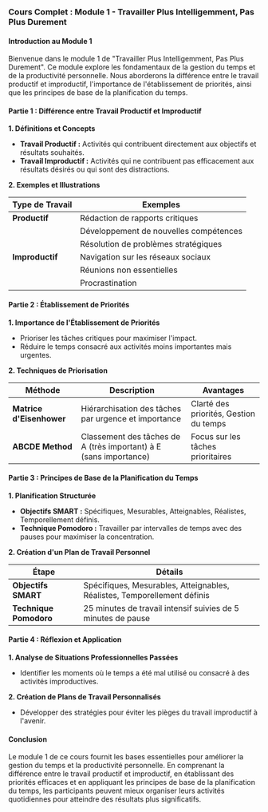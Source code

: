 ### Cours Complet : Module 1 - Travailler Plus Intelligemment, Pas Plus Durement

#### Introduction au Module 1

Bienvenue dans le module 1 de "Travailler Plus Intelligemment, Pas Plus Durement". Ce module explore les fondamentaux de la gestion du temps et de la productivité personnelle. Nous aborderons la différence entre le travail productif et improductif, l'importance de l'établissement de priorités, ainsi que les principes de base de la planification du temps.

#### Partie 1 : Différence entre Travail Productif et Improductif

**1. Définitions et Concepts**

- **Travail Productif :** Activités qui contribuent directement aux objectifs et résultats souhaités.
- **Travail Improductif :** Activités qui ne contribuent pas efficacement aux résultats désirés ou qui sont des distractions.

**2. Exemples et Illustrations**

| Type de Travail      | Exemples                                  |
|----------------------|-------------------------------------------|
| **Productif**        | Rédaction de rapports critiques            |
|                      | Développement de nouvelles compétences     |
|                      | Résolution de problèmes stratégiques       |
| **Improductif**      | Navigation sur les réseaux sociaux         |
|                      | Réunions non essentielles                  |
|                      | Procrastination                            |

#### Partie 2 : Établissement de Priorités

**1. Importance de l'Établissement de Priorités**

- Prioriser les tâches critiques pour maximiser l'impact.
- Réduire le temps consacré aux activités moins importantes mais urgentes.

**2. Techniques de Priorisation**

| Méthode              | Description                                             | Avantages                                   |
|----------------------|---------------------------------------------------------|---------------------------------------------|
| **Matrice d'Eisenhower** | Hiérarchisation des tâches par urgence et importance   | Clarté des priorités, Gestion du temps     |
| **ABCDE Method**     | Classement des tâches de A (très important) à E (sans importance) | Focus sur les tâches prioritaires           |

#### Partie 3 : Principes de Base de la Planification du Temps

**1. Planification Structurée**

- **Objectifs SMART :** Spécifiques, Mesurables, Atteignables, Réalistes, Temporellement définis.
- **Technique Pomodoro :** Travailler par intervalles de temps avec des pauses pour maximiser la concentration.

**2. Création d'un Plan de Travail Personnel**

| Étape                     | Détails                                                   |
|---------------------------|-----------------------------------------------------------|
| **Objectifs SMART**       | Spécifiques, Mesurables, Atteignables, Réalistes, Temporellement définis |
| **Technique Pomodoro**    | 25 minutes de travail intensif suivies de 5 minutes de pause |

#### Partie 4 : Réflexion et Application

**1. Analyse de Situations Professionnelles Passées**

- Identifier les moments où le temps a été mal utilisé ou consacré à des activités improductives.

**2. Création de Plans de Travail Personnalisés**

- Développer des stratégies pour éviter les pièges du travail improductif à l'avenir.

#### Conclusion

Le module 1 de ce cours fournit les bases essentielles pour améliorer la gestion du temps et la productivité personnelle. En comprenant la différence entre le travail productif et improductif, en établissant des priorités efficaces et en appliquant les principes de base de la planification du temps, les participants peuvent mieux organiser leurs activités quotidiennes pour atteindre des résultats plus significatifs.
